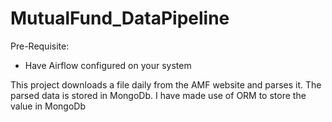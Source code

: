 # MutualFund_DataPipeline

  
  Pre-Requisite:
   - Have Airflow configured on your system
   
This project downloads a file daily from the AMF website and parses it.
The parsed data is stored in MongoDb. I have made use of ORM to store the value in MongoDb
   
